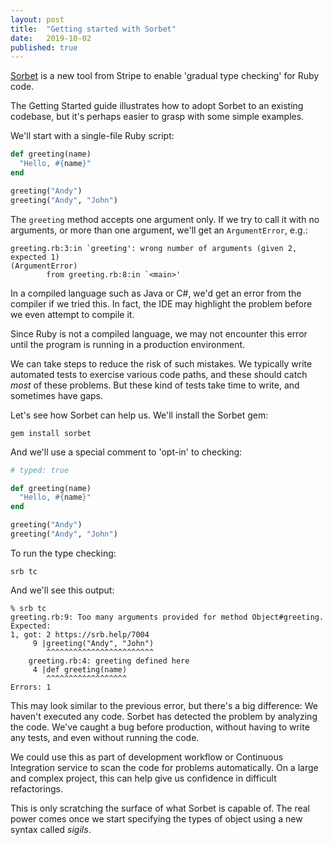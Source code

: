 ```yaml
---
layout: post
title:  "Getting started with Sorbet"
date:   2019-10-02
published: true
---
```


[Sorbet] is a new tool from Stripe to enable 'gradual type checking' for Ruby
code.

The Getting Started guide illustrates how to adopt Sorbet to an existing codebase,
but it's perhaps easier to grasp with some simple examples.

We'll start with a single-file Ruby script:

```ruby
def greeting(name)
  "Hello, #{name}"
end

greeting("Andy")
greeting("Andy", "John")
```

The `greeting` method accepts one argument only. If we try to call it with no
arguments, or more than one argument, we'll get an `ArgumentError`, e.g.:

```
greeting.rb:3:in `greeting': wrong number of arguments (given 2, expected 1)
(ArgumentError)
        from greeting.rb:8:in `<main>'
```

In a compiled language such as Java or C#, we'd get an error from the compiler
if we tried this. In fact, the IDE may highlight the problem before we even
attempt to compile it.

Since Ruby is not a compiled language, we may not encounter this error until the
program is running in a production environment.

We can take steps to reduce the risk of such mistakes. We typically write
automated tests to exercise various code paths, and these should catch _most_ of
these problems. But these kind of tests take time to write, and sometimes have gaps.

Let's see how Sorbet can help us. We'll install the Sorbet gem:

`gem install sorbet`

And we'll use a special comment to 'opt-in' to checking:

```ruby
# typed: true

def greeting(name)
  "Hello, #{name}"
end

greeting("Andy")
greeting("Andy", "John")
```

To run the type checking:

`srb tc`

And we'll see this output:

```
% srb tc
greeting.rb:9: Too many arguments provided for method Object#greeting. Expected:
1, got: 2 https://srb.help/7004
     9 |greeting("Andy", "John")
        ^^^^^^^^^^^^^^^^^^^^^^^^
    greeting.rb:4: greeting defined here
     4 |def greeting(name)
        ^^^^^^^^^^^^^^^^^^
Errors: 1
```

This may look similar to the previous error, but there's a big difference: We
haven't executed any code. Sorbet has detected the problem by analyzing the code.
We've caught a bug before production, without having to write any tests, and even without running the code.

We could use this as part of development workflow or Continuous Integration
service to scan the code for problems automatically. On a large and complex
project, this can help give us confidence in difficult refactorings.

This is only scratching the surface of what Sorbet is capable of. The real power
comes once we start specifying the types of object using a new syntax called
_sigils_.

[Sorbet]: https://sorbet.org/
